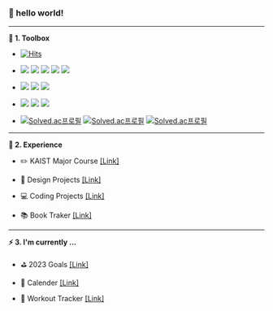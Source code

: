 ### 👋 hello world!

---

**🧰 1. Toolbox**

- [![Hits](https://hits.seeyoufarm.com/api/count/incr/badge.svg?url=https%3A%2F%2Fgithub.com%2Fhoosong0235&count_bg=%23666666&title_bg=%23333333&icon=github.svg&icon_color=%23FFFFFF&title=Github&edge_flat=false)](https://hits.seeyoufarm.com)

- <img src="https://img.shields.io/badge/Rust-000000?style=flat&logo=Rust&logoColor=white"/> <img src="https://img.shields.io/badge/Python-3776AB?style=flat&logo=Python&logoColor=white"/> <img src="https://img.shields.io/badge/C-A8B9CC?style=flat&logo=C&logoColor=white"/> <img src="https://img.shields.io/badge/Java-007395?style=flat&logo=Jordan&logoColor=white"/> <img src="https://img.shields.io/badge/Dart-0175C2?style=flat&logo=Dart&logoColor=white"/>

<!--- <img src="https://img.shields.io/badge/C++-00599C?style=flat&logo=Cplusplus&logoColor=white"/> <img src="https://img.shields.io/badge/Scala-DC322F?style=flat&logo=Scala&logoColor=white"/> -->

- <img src="https://img.shields.io/badge/Flutter-02569B?style=flat&logo=Flutter&logoColor=white"/> <img src="https://img.shields.io/badge/Firebase-FFCA28?style=flat&logo=Firebase&logoColor=white"/> <img src="https://img.shields.io/badge/Unity-FFFFFF?style=flat&logo=Unity&logoColor=white"/> 

<!--- <img src="https://img.shields.io/badge/HTML5-E34F26?style=flat&logo=HTML5&logoColor=white"/> <img src="https://img.shields.io/badge/CSS3-1572B6?style=flat&logo=CSS3&logoColor=white"/> <img src="https://img.shields.io/badge/JavaScript-F7DF1E?style=flat&logo=JavaScript&logoColor=white"/> -->

- <img src="https://img.shields.io/badge/Rhinoceros-801010?style=flat&logo=Rhinoceros&logoColor=white"/> <img src="https://img.shields.io/badge/Adobe Illustrator-FF9A00?style=flat&logo=Adobe Illustrator&logoColor=white"/> <img src="https://img.shields.io/badge/Adobe Photoshop-31A8FF?style=flat&logo=Adobe Photoshop&logoColor=white"/>

<!--- <img src="https://img.shields.io/badge/Figma-F24E1E?style=flat&logo=Figma&logoColor=white"/> -->

- [![Solved.ac프로필](http://mazassumnida.wtf/api/mini/generate_badge?boj=hoosong0235)](https://solved.ac/hoosong0235) [![Solved.ac프로필](http://mazassumnida.wtf/api/mini/generate_badge?boj=hoosong0235c)](https://solved.ac/hoosong0235c) [![Solved.ac프로필](http://mazassumnida.wtf/api/mini/generate_badge?boj=hoosong0235python)](https://solved.ac/hoosong0235python)

---

**📘 2. Experience**

- ✏️ KAIST Major Course [[Link]](https://hoosong0235.notion.site/a2ed85f766b94552b7a58e7f3988cf51?v=47e1279ea52e47c981a0bc3f5b18e7a7)

- 🎨 Design Projects [[Link]](https://hoosong0235.notion.site/0833f558fd8e4a8abf56e7eb5a993a75?v=2989dfdab2764ec9beb37b55c204dc41)

- 💻 Coding Projects [[Link]](https://hoosong0235.notion.site/f35708fe4b324ef5a774a91c37b235cd?v=50255275c0f84a92bd8bd8ecebea1e65)

- 📚 Book Traker [[Link]](https://hoosong0235.notion.site/56058a0a5e634beab981d5ee18330530?v=8775a894298f4e25936fe5d6805dda60)

---

**⚡ 3. I'm currently ...**

- ⛳ 2023 Goals [[Link]](https://hoosong0235.notion.site/2b49f791d194498e8f0599b4fe06ffd5?v=c4802f4fc5bb424c9db5fb5cb09914ea)

- 📅 Calender [[Link]](https://hoosong0235.notion.site/68132862a6624d7b990e0244b93e6be0?v=51b9d6c58917488e9315cda14b63663c)

- 🏃 Workout Tracker [[Link]](https://hoosong0235.notion.site/1b97baa704e24295bc373bfe531acce1?v=da20005fb9ed4425b8a4ed6e59f31638)
